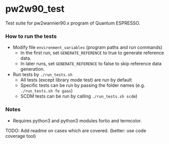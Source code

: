 # pw2w90\_test
Test suite for pw2wannier90.x program of Quantum ESPRESSO.

### How to run the tests
* Modify file `environment_variables` (program paths and run commands)
  * In the first run, set `GENERATE_REFERENCE` to true to generate reference data.
  * In later runs, set `GENERATE_REFERENCE` to false to skip reference data generation.
* Run tests by `./run_tests.sh`
  * All tests (except library mode test) are run by default
  * Specific tests can be run by passing the folder names (e.g. `./run_tests.sh fe gaas`)
  * SCDM tests can be run by calling `./run_tests.sh scdm`)

### Notes
* Requires python3 and python3 modules fortio and termcolor.


TODO: Add readme on cases which are covered. (better: use code coverage tool)
